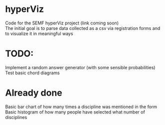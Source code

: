 # hyperViz
Code for the SEMF hyperViz project (link coming soon)  
The initial goal is to parse data collected as a csv via registration forms and to visualize it in meaningful ways  

# TODO:
Implement a random answer generator (with some sensible probabilities)  
Test basic chord diagrams  

# Already done
Basic bar chart of how many times a discipline was mentioned in the form  
Basic histogram of how many people have selected what number of disciplines  
